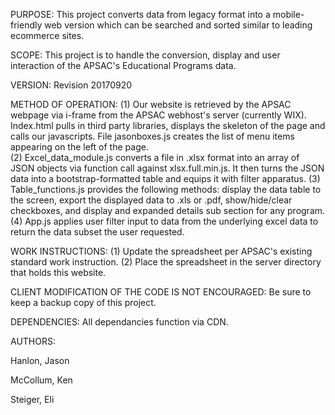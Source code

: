PURPOSE:
This project converts data from legacy format into a mobile-friendly web version which can be searched and sorted similar to leading ecommerce sites.


SCOPE:
This project is to handle the conversion, display and user interaction of the APSAC's Educational Programs data.


VERSION:
Revision 20170920


METHOD OF OPERATION:
(1) Our website is retrieved by the APSAC webpage via i-frame from the APSAC webhost's server (currently WIX).
Index.html pulls in third party libraries, displays the skeleton of the page and calls our javascripts.  File jasonboxes.js creates the list of menu items appearing on the left of the page.  
(2) Excel_data_module.js converts a file in .xlsx format into an array of JSON objects via function call against xlsx.full.min.js.  It then turns the JSON data into a bootstrap-formatted table and equips it with filter apparatus.
(3) Table_functions.js provides the following methods: display the data table to the screen, export the displayed data to .xls or .pdf, show/hide/clear checkboxes, and display and expanded details sub section for any program.
(4) App.js applies user filter input to data from the underlying excel data to return the data subset the user requested.


WORK INSTRUCTIONS:
(1) Update the spreadsheet per APSAC's existing standard work instruction.
(2) Place the spreadsheet in the server directory that holds this website. 


CLIENT MODIFICATION OF THE CODE IS NOT ENCOURAGED:
Be sure to keep a backup copy of this project.


DEPENDENCIES:
All dependancies function via CDN.

AUTHORS: 

Hanlon, Jason

McCollum, Ken

Steiger, Eli
